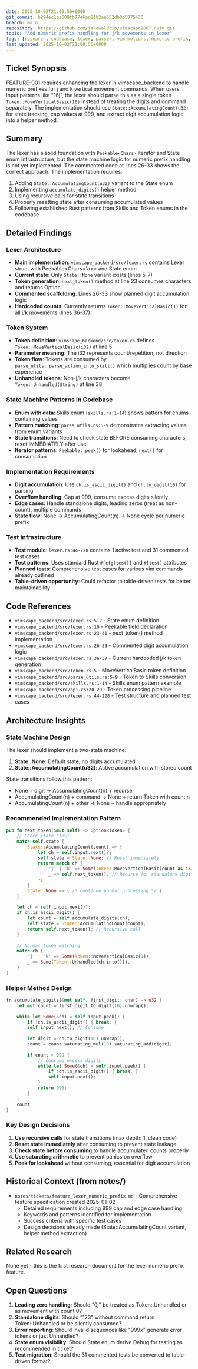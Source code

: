 ```yaml
---
date: 2025-10-02T21:00:56+0000
git_commit: b294ec1aa609fb77e6ad21b2ae652db0d5975436
branch: main
repository: https://github.com/jakewaldrip/vimscape2007.nvim.git
topic: "Add numeric prefix handling for j/k movements in lexer"
tags: [research, codebase, lexer, parser, vim-motions, numeric-prefix, state-machine]
last_updated: 2025-10-02T21:00:56+0000
---
```


## Ticket Synopsis
FEATURE-001 requires enhancing the lexer in vimscape_backend to handle numeric prefixes for j and k vertical movement commands. When users input patterns like "16j", the lexer should parse this as a single token `Token::MoveVerticalBasic(16)` instead of treating the digits and command separately. The implementation should use `State::AccumulatingCount(u32)` for state tracking, cap values at 999, and extract digit accumulation logic into a helper method.

## Summary
The lexer has a solid foundation with `Peekable<Chars>` iterator and State enum infrastructure, but the state machine logic for numeric prefix handling is not yet implemented. The commented code at lines 26-33 shows the correct approach. The implementation requires:
1. Adding `State::AccumulatingCount(u32)` variant to the State enum
2. Implementing `accumulate_digits()` helper method
3. Using recursive calls for state transitions
4. Properly resetting state after consuming accumulated values
5. Following established Rust patterns from Skills and Token enums in the codebase

## Detailed Findings

### Lexer Architecture
- **Main implementation**: `vimscape_backend/src/lexer.rs` contains Lexer struct with Peekable<Chars<'a>> and State enum
- **Current state**: Only `State::None` variant exists (lines 5-7)
- **Token generation**: `next_token()` method at line 23 consumes characters and returns Option<Token>
- **Commented scaffolding**: Lines 26-33 show planned digit accumulation logic
- **Hardcoded counts**: Currently returns `Token::MoveVerticalBasic(1)` for all j/k movements (lines 36-37)

### Token System
- **Token definition**: `vimscape_backend/src/token.rs` defines `Token::MoveVerticalBasic(i32)` at line 5
- **Parameter meaning**: The i32 represents count/repetition, not direction
- **Token flow**: Tokens are consumed by `parse_utils::parse_action_into_skill()` which multiplies count by base experience
- **Unhandled tokens**: Non-j/k characters become `Token::Unhandled(String)` at line 38

### State Machine Patterns in Codebase
- **Enum with data**: Skills enum (`skills.rs:1-14`) shows pattern for enums containing values
- **Pattern matching**: `parse_utils.rs:5-9` demonstrates extracting values from enum variants
- **State transitions**: Need to check state BEFORE consuming characters, reset IMMEDIATELY after use
- **Iterator patterns**: `Peekable::peek()` for lookahead, `next()` for consumption

### Implementation Requirements
- **Digit accumulation**: Use `ch.is_ascii_digit()` and `ch.to_digit(10)` for parsing
- **Overflow handling**: Cap at 999, consume excess digits silently
- **Edge cases**: Handle standalone digits, leading zeros (treat as non-count), multiple commands
- **State flow**: None → AccumulatingCount(n) → None cycle per numeric prefix

### Test Infrastructure
- **Test module**: `lexer.rs:44-228` contains 1 active test and 31 commented test cases
- **Test patterns**: Uses standard Rust `#[cfg(test)]` and `#[test]` attributes
- **Planned tests**: Comprehensive test cases for various vim commands already outlined
- **Table-driven opportunity**: Could refactor to table-driven tests for better maintainability

## Code References
- `vimscape_backend/src/lexer.rs:5-7` - State enum definition
- `vimscape_backend/src/lexer.rs:10` - Peekable<Chars> field declaration
- `vimscape_backend/src/lexer.rs:23-41` - next_token() method implementation
- `vimscape_backend/src/lexer.rs:26-33` - Commented digit accumulation logic
- `vimscape_backend/src/lexer.rs:36-37` - Current hardcoded j/k token generation
- `vimscape_backend/src/token.rs:5` - MoveVerticalBasic token definition
- `vimscape_backend/src/parse_utils.rs:5-9` - Token to Skills conversion
- `vimscape_backend/src/skills.rs:1-14` - Skills enum pattern example
- `vimscape_backend/src/api.rs:20-29` - Token processing pipeline
- `vimscape_backend/src/lexer.rs:44-228` - Test structure and planned test cases

## Architecture Insights

### State Machine Design
The lexer should implement a two-state machine:
1. **State::None**: Default state, no digits accumulated
2. **State::AccumulatingCount(u32)**: Active accumulation with stored count

State transitions follow this pattern:
- None + digit → AccumulatingCount(n) + recurse
- AccumulatingCount(n) + command → None + return Token with count n
- AccumulatingCount(n) + other → None + handle appropriately

### Recommended Implementation Pattern
```rust
pub fn next_token(&mut self) -> Option<Token> {
    // Check state FIRST
    match self.state {
        State::AccumulatingCount(count) => {
            let ch = self.input.next()?;
            self.state = State::None; // Reset immediately
            return match ch {
                'j' | 'k' => Some(Token::MoveVerticalBasic(count as i32)),
                _ => self.next_token(), // Recurse for standalone digits
            };
        }
        State::None => { /* continue normal processing */ }
    }
    
    let ch = self.input.next()?;
    if ch.is_ascii_digit() {
        let count = self.accumulate_digits(ch);
        self.state = State::AccumulatingCount(count);
        return self.next_token(); // Recursive call
    }
    
    // Normal token matching
    match ch {
        'j' | 'k' => Some(Token::MoveVerticalBasic(1)),
        _ => Some(Token::Unhandled(ch.into())),
    }
}
```

### Helper Method Design
```rust
fn accumulate_digits(&mut self, first_digit: char) -> u32 {
    let mut count = first_digit.to_digit(10).unwrap();
    
    while let Some(&ch) = self.input.peek() {
        if !ch.is_ascii_digit() { break; }
        self.input.next(); // Consume
        
        let digit = ch.to_digit(10).unwrap();
        count = count.saturating_mul(10).saturating_add(digit);
        
        if count > 999 {
            // Consume excess digits
            while let Some(&ch) = self.input.peek() {
                if !ch.is_ascii_digit() { break; }
                self.input.next();
            }
            return 999;
        }
    }
    count
}
```

### Key Design Decisions
1. **Use recursive calls** for state transitions (max depth: 1, clean code)
2. **Reset state immediately** after consuming to prevent state leakage
3. **Check state before consuming** to handle accumulated counts properly
4. **Use saturating arithmetic** to prevent panics on overflow
5. **Peek for lookahead** without consuming, essential for digit accumulation

## Historical Context (from notes/)
- `notes/tickets/feature_lexer_numeric_prefix.md` - Comprehensive feature specification created 2025-01-02
  - Detailed requirements including 999 cap and edge case handling
  - Keywords and patterns identified for implementation
  - Success criteria with specific test cases
  - Design decisions already made (State::AccumulatingCount variant, helper method extraction)

## Related Research
None yet - this is the first research document for the lexer numeric prefix feature.

## Open Questions
1. **Leading zero handling**: Should "0j" be treated as Token::Unhandled or as movement with count 0?
2. **Standalone digits**: Should "123" without command return Token::Unhandled or be silently consumed?
3. **Error reporting**: Should invalid sequences like "999x" generate error tokens or just Unhandled?
4. **State enum visibility**: Should State enum derive Debug for testing as recommended in ticket?
5. **Test migration**: Should the 31 commented tests be converted to table-driven format?